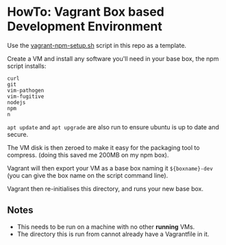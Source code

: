 # HowTo: Vagrant Box based Development Environment
Use the [vagrant-npm-setup.sh](vagrant-npm-setup.sh) script in this repo as a template.

Create a VM and install any software you'll need in your base box, the npm script installs:
```
curl
git
vim-pathogen
vim-fugitive
nodejs
npm
n
```
`apt update` and `apt upgrade` are also run to ensure ubuntu is up to date and secure.

The VM disk is then zeroed to make it easy for the packaging tool to compress.
(doing this saved me 200MB on my npm box).

Vagrant will then export your VM as a base box naming it `${boxname}-dev`
(you can give the box name on the script command line).

Vagrant then re-initialises this directory, and runs your new base box.

## Notes
* This needs to be run on a machine with no other **running** VMs.
* The directory this is run from cannot already have a Vagrantfile in it.
